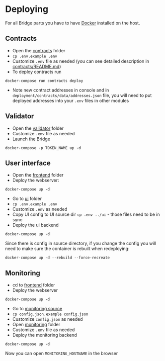 # Deploying
For all Bridge parts you have to have [Docker](https://www.docker.com/) installed on the host. 

## Contracts

- Open the [contracts](./contracts) folder
- `cp .env.example .env`
- Customize `.env` file as needed (you can see detailed description in [contracts/README.md](contracts/README.md))
- To deploy contracts run
```
docker-compose run contracts deploy
```
- Note new contract addresses in console and in `deployment/contracts/data/addresses.json` file, you will
  need to put deployed addresses into your `.env` files in other modules

## Validator
- Open the [validator](./validator) folder
- Customize `.env` file as needed
- Launch the Bridge
```
docker-compose -p TOKEN_NAME up -d
```

## User interface
- Open the [frontend](./frontend) folder
- Deploy the webserver:
```
docker-compose up -d
``` 
- Go to [ui](./ui) folder
- `cp .env.example .env`
- Customize `.env` as needed
- Copy UI config to UI source dir `cp .env ../ui` - those files need to be in sync 
- Deploy the ui backend
```
docker-compose up -d
```
Since there is config in source directory, if you change the config you will need to make sure the container is rebuilt when redeploying:

```
docker-compose up -d --rebuild --force-recreate
```

## Monitoring
- cd to [frontend](./frontend) folder
- Deploy the webserver
```
docker-compose up -d
``` 
- Go to [monitoring source](../monitor)
- `cp config.json.example config.json`
- Customize `config.json` as needed
- Open [monitoring](./monitoring) folder
- Customize `.env` file as needed
- Deploy the monitoring backend
```
docker-compose up -d
```

Now you can open `MONITORING_HOSTNAME` in the browser